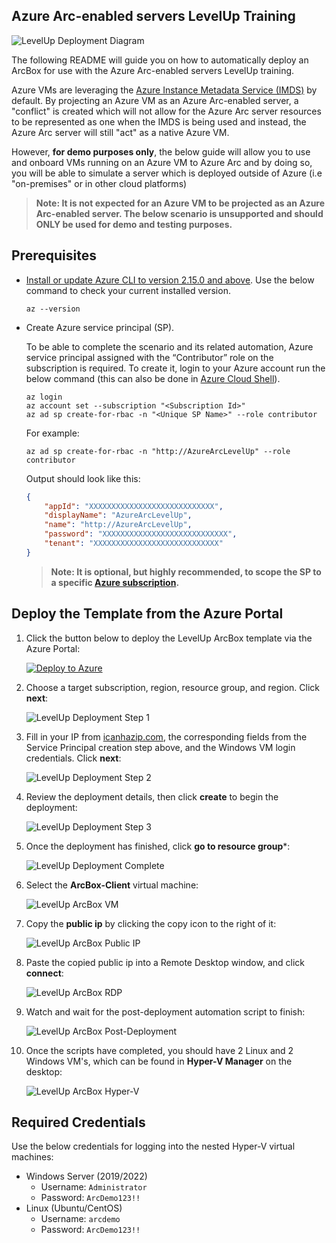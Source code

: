## Azure Arc-enabled servers LevelUp Training

![LevelUp Deployment Diagram](levelup-diagram.png)

The following README will guide you on how to automatically deploy an ArcBox for use with the Azure Arc-enabled servers LevelUp training.

Azure VMs are leveraging the [Azure Instance Metadata Service (IMDS)](https://docs.microsoft.com/en-us/azure/virtual-machines/windows/instance-metadata-service) by default. By projecting an Azure VM as an Azure Arc-enabled server, a "conflict" is created which will not allow for the Azure Arc server resources to be represented as one when the IMDS is being used and instead, the Azure Arc server will still "act" as a native Azure VM.

However, **for demo purposes only**, the below guide will allow you to use and onboard VMs running on an Azure VM to Azure Arc and by doing so, you will be able to simulate a server which is deployed outside of Azure (i.e "on-premises" or in other cloud platforms)

> **Note: It is not expected for an Azure VM to be projected as an Azure Arc-enabled server. The below scenario is unsupported and should ONLY be used for demo and testing purposes.**

## Prerequisites

* [Install or update Azure CLI to version 2.15.0 and above](https://docs.microsoft.com/en-us/cli/azure/install-azure-cli?view=azure-cli-latest). Use the below command to check your current installed version.

  ```shell
  az --version
  ```

* Create Azure service principal (SP).

    To be able to complete the scenario and its related automation, Azure service principal assigned with the “Contributor” role on the subscription is required. To create it, login to your Azure account run the below command (this can also be done in [Azure Cloud Shell](https://shell.azure.com/)).

    ```shell
    az login
    az account set --subscription "<Subscription Id>"
    az ad sp create-for-rbac -n "<Unique SP Name>" --role contributor
    ```

    For example:

    ```shell
    az ad sp create-for-rbac -n "http://AzureArcLevelUp" --role contributor
    ```

    Output should look like this:

    ```json
    {
        "appId": "XXXXXXXXXXXXXXXXXXXXXXXXXXXX",
        "displayName": "AzureArcLevelUp",
        "name": "http://AzureArcLevelUp",
        "password": "XXXXXXXXXXXXXXXXXXXXXXXXXXXX",
        "tenant": "XXXXXXXXXXXXXXXXXXXXXXXXXXXX"
    }
    ```

    > **Note: It is optional, but highly recommended, to scope the SP to a specific [Azure subscription](https://docs.microsoft.com/en-us/cli/azure/ad/sp?view=azure-cli-latest).**

## Deploy the Template from the Azure Portal

1. Click the button below to deploy the LevelUp ArcBox template via the Azure Portal:

    [![Deploy to Azure](https://aka.ms/deploytoazurebutton)](https://portal.azure.com/#create/Microsoft.Template/uri/https%3A%2F%2Fraw.githubusercontent.com%2Fmicrosoft%2Fazure_arc%2Farc-levelup-deploy%2Fazure_arc_servers_jumpstart%2Flevelup%2Farm%2Fazuredeploy.json/createUIDefinitionUri/https%3A%2F%2Fraw.githubusercontent.com%2Fmicrosoft%2Fazure_arc%2Farc-levelup-deploy%2Fazure_arc_servers_jumpstart%2Flevelup%2Farm%2FcreateUiDefinition.json)

2. Choose a target subscription, region, resource group, and region. Click **next**:

    ![LevelUp Deployment Step 1](portal-deployment-01.png)

3. Fill in your IP from [icanhazip.com](http://www.icanhazip.com), the corresponding fields from the Service Principal creation step above, and the Windows VM login credentials. Click **next**:

    ![LevelUp Deployment Step 2](portal-deployment-02.png)

4. Review the deployment details, then click **create** to begin the deployment:

    ![LevelUp Deployment Step 3](portal-deployment-03.png)

5. Once the deployment has finished, click **go to resource group***:

    ![LevelUp Deployment Complete](deployment-complete.png)

6. Select the **ArcBox-Client** virtual machine:

    ![LevelUp ArcBox VM](arcbox-vm.png)

7. Copy the **public ip** by clicking the copy icon to the right of it:

    ![LevelUp ArcBox Public IP](copy-public-ip.png)

8. Paste the copied public ip into a Remote Desktop window, and click **connect**:

    ![LevelUp ArcBox RDP](remote-desktop.png)

9. Watch and wait for the post-deployment automation script to finish:

    ![LevelUp ArcBox Post-Deployment](post-deployment-scripts.png)

10. Once the scripts have completed, you should have 2 Linux and 2 Windows VM's, which can be found in **Hyper-V Manager** on the desktop:

    ![LevelUp ArcBox Hyper-V](hyper-v-manager.png)

## Required Credentials

Use the below credentials for logging into the nested Hyper-V virtual machines:

* Windows Server (2019/2022)
  * Username: `Administrator`
  * Password: `ArcDemo123!!`
* Linux (Ubuntu/CentOS)
  * Username: `arcdemo`
  * Password: `ArcDemo123!!`
